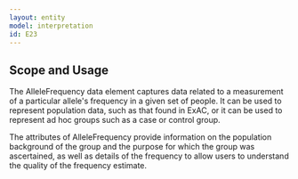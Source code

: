 ```yaml
---
layout: entity
model: interpretation
id: E23
---
```


Scope and Usage
---------------

The AlleleFrequency data element captures data related to a measurement of a particular allele's frequency in a given set of people.   It can be used to represent population data, such as that found in ExAC, or it can be used to represent ad hoc groups such as a case or control group.

The attributes of AlleleFrequency provide information on the population background of the group and the purpose for which the group was ascertained, as well as details of the frequency to allow users to understand the quality of the frequency estimate.
